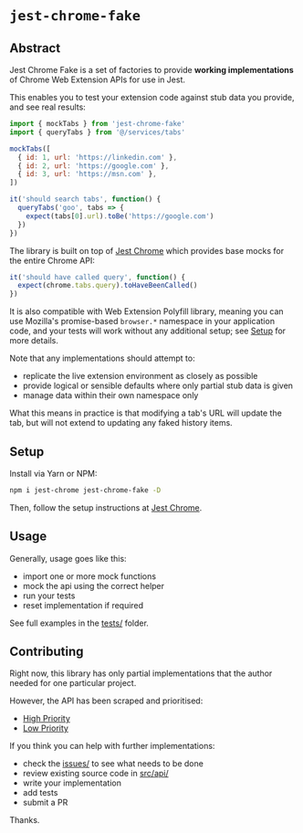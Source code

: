 # `jest-chrome-fake`


## Abstract

Jest Chrome Fake is a set of factories to provide **working implementations** of Chrome Web Extension APIs for use in Jest.

This enables you to test your extension code against stub data you provide, and see real results:

```js
import { mockTabs } from 'jest-chrome-fake'
import { queryTabs } from '@/services/tabs'

mockTabs([
  { id: 1, url: 'https://linkedin.com' },
  { id: 2, url: 'https://google.com' },
  { id: 3, url: 'https://msn.com' },
])

it('should search tabs', function() {
  queryTabs('goo', tabs => {
    expect(tabs[0].url).toBe('https://google.com')
  })
})
```

The library is built on top of [Jest Chrome](https://github.com/extend-chrome/jest-chrome) which provides base mocks for the entire Chrome API:

```js
it('should have called query', function() {
  expect(chrome.tabs.query).toHaveBeenCalled()
})
```

It is also compatible with Web Extension Polyfill library, meaning you can use Mozilla's promise-based `browser.*` namespace in your application code, and your tests will work without any additional setup; see [Setup](#setup) for more details.

Note that any implementations should attempt to:

- replicate the live extension environment as closely as possible
- provide logical or sensible defaults where only partial stub data is given
- manage data within their own namespace only

What this means in practice is that modifying a tab's URL will update the tab, but will not extend to updating any faked history items.

## Setup

Install via Yarn or NPM:

```sh
npm i jest-chrome jest-chrome-fake -D
```

Then, follow the setup instructions at [Jest Chrome](https://github.com/extend-chrome/jest-chrome).

## Usage

Generally, usage goes like this:

- import one or more mock functions
- mock the api using the correct helper
- run your tests
- reset implementation if required

See full examples in the [tests/](tests/) folder.

## Contributing

Right now, this library has only partial implementations that the author needed for one particular project.

However, the API has been scraped and prioritised:

- [High Priority](https://github.com/likelylogic/jest-chrome-fake/issues?q=is%3Aopen+is%3Aissue+milestone%3A%22High+Priority%22)
- [Low Priority](https://github.com/likelylogic/jest-chrome-fake/issues/1)

If you think you can help with further implementations:

- check the [issues/](issues/) to see what needs to be done
- review existing source code in [src/api/](src/api/)
- write your implementation
- add tests
- submit a PR

Thanks.
